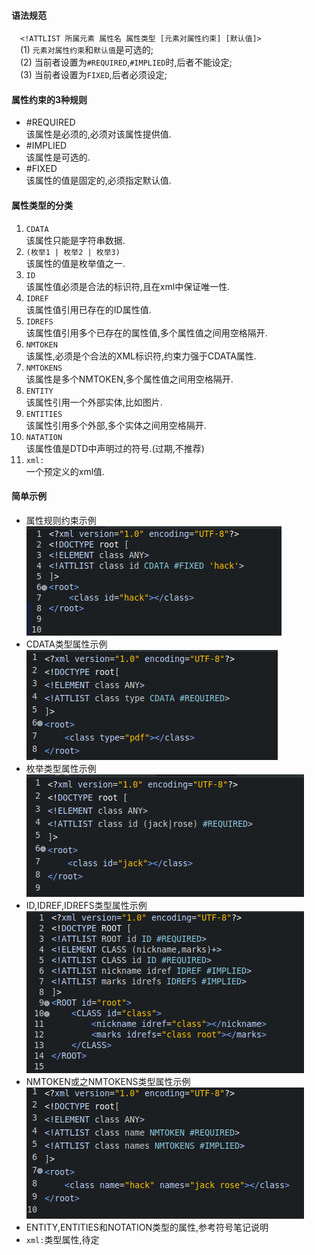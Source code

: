 #### 语法规范  
&#8195;`<!ATTLIST 所属元素 属性名 属性类型 [元素对属性约束] [默认值]>`  
&#8195;(1) `元素对属性约束`和`默认值`是可选的;  
&#8195;(2) 当前者设置为`#REQUIRED`,`#IMPLIED`时,后者不能设定;  
&#8195;(3) 当前者设置为`FIXED`,后者必须设定;  

#### 属性约束的3种规则  
- #REQUIRED  
  该属性是必须的,必须对该属性提供值.  
- #IMPLIED  
  该属性是可选的.  
- #FIXED  
  该属性的值是固定的,必须指定默认值.  

#### 属性类型的分类  
1. `CDATA`  
   该属性只能是字符串数据.  
1. `(枚举1 | 枚举2 | 枚举3)`  
   该属性的值是枚举值之一.  
1. `ID`  
   该属性值必须是合法的标识符,且在xml中保证唯一性.  
1. `IDREF`  
   该属性值引用已存在的ID属性值.  
1. `IDREFS`  
   该属性值引用多个已存在的属性值,多个属性值之间用空格隔开.  
1. `NMTOKEN`  
   该属性,必须是个合法的XML标识符,约束力强于CDATA属性.  
1. `NMTOKENS`  
   该属性是多个NMTOKEN,多个属性值之间用空格隔开.  
1. `ENTITY`  
   该属性引用一个外部实体,比如图片.  
1. `ENTITIES`  
   该属性引用多个外部,多个实体之间用空格隔开.  
1. `NATATION`  
   该属性值是DTD中声明过的符号.(过期,不推荐)  
1. `xml:`  
   一个预定义的xml值.  

#### 简单示例  
- 属性规则约束示例  
  ![](assets/markdown-img-paste-20190708093220953.png)  
- CDATA类型属性示例  
  ![](assets/markdown-img-paste-20190708135047301.png)  
- 枚举类型属性示例  
  ![](assets/markdown-img-paste-20190708092854392.png)  
- ID,IDREF,IDREFS类型属性示例  
  ![](assets/markdown-img-paste-20190708140526833.png)  
- NMTOKEN或之NMTOKENS类型属性示例  
  ![](assets/markdown-img-paste-20190708140852172.png)  
- ENTITY,ENTITIES和NOTATION类型的属性,参考符号笔记说明  
- `xml:`类型属性,待定  
